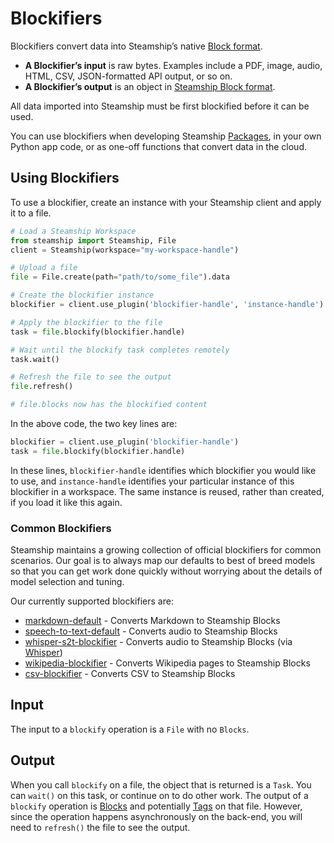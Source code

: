 <a id="blockifiers"></a>

# Blockifiers

Blockifiers convert data into Steamship’s native [Block format](/blockifiers/../../../data/index.md#data-model).

- **A Blockifier’s input** is raw bytes. Examples include a PDF, image,
  audio, HTML, CSV, JSON-formatted API output, or so on.
- **A Blockifier’s output** is an object in [Steamship Block format](/blockifiers/../../../data/index.md#data-model).

All data imported into Steamship must be first blockified before it can be used.

You can use blockifiers when developing Steamship [Packages](/blockifiers/../../../packages/index.md#packages), in your own Python app code,
or as one-off functions that convert data in the cloud.

## Using Blockifiers

To use a blockifier, create an instance with your Steamship client and apply it to a file.

```python
# Load a Steamship Workspace
from steamship import Steamship, File
client = Steamship(workspace="my-workspace-handle")

# Upload a file
file = File.create(path="path/to/some_file").data

# Create the blockifier instance
blockifier = client.use_plugin('blockifier-handle', 'instance-handle')

# Apply the blockifier to the file
task = file.blockify(blockifier.handle)

# Wait until the blockify task completes remotely
task.wait()

# Refresh the file to see the output
file.refresh()

# file.blocks now has the blockified content
```

In the above code, the two key lines are:

```python
blockifier = client.use_plugin('blockifier-handle')
task = file.blockify(blockifier.handle)
```

In these lines, `blockifier-handle` identifies which blockifier you would like to use, and
`instance-handle` identifies your particular instance of this blockifier in a workspace.
The same instance is reused, rather than created, if you load it like this again.

### Common Blockifiers

Steamship maintains a growing collection of official blockifiers for common scenarios.
Our goal is to always map our defaults to best of breed models so that you can get work done quickly without worrying
about the details of model selection and tuning.

Our currently supported blockifiers are:

* [markdown-default](https://www.steamship.com/plugins/markdown-blockifier-default) - Converts Markdown to Steamship Blocks
* [speech-to-text-default](https://www.steamship.com/plugins/s2t-blockifier-default) - Converts audio to Steamship Blocks
* [whisper-s2t-blockifier](https://www.steamship.com/plugins/whisper-s2t-blockifier) - Converts audio to Steamship Blocks (via [Whisper](https://openai.com/blog/whisper/))
* [wikipedia-blockifier](https://www.steamship.com/plugins/wikipedia-blockifier) - Converts Wikipedia pages to Steamship Blocks
* [csv-blockifier](https://www.steamship.com/plugins/csv-blockifier) - Converts CSV to Steamship Blocks

## Input

The input to a `blockify` operation is a `File` with no `Blocks`.

## Output

When you call `blockify` on a file, the object that is returned is a `Task`. You can `wait()` on
this task, or continue on to do other work.
The output of a `blockify` operation is [Blocks](/blockifiers/../../../data/blocks.md#blocks) and potentially [Tags](/blockifiers/../../../data/tags.md#tags) on that file. However, since the operation happens asynchronously on the back-end, you will
need to `refresh()` the file to see the output.
